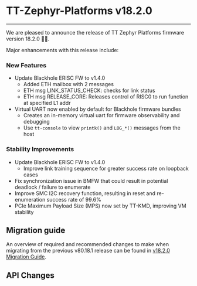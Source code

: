 # TT-Zephyr-Platforms v18.2.0

---

We are pleased to announce the release of TT Zephyr Platforms firmware version 18.2.0 🥳🎉.

Major enhancements with this release include:

[comment]: <> (H3 Performance Improvements, if applicable)
[comment]: <> (H3 New and Experimental Features, if applicable)

### New Features

* Update Blackhole ERISC FW to v1.4.0
  * Added ETH mailbox with 2 messages
  * ETH msg LINK_STATUS_CHECK: checks for link status
  * ETH msg RELEASE_CORE: Releases control of RISC0 to run function at specified L1 addr
* Virtual UART now enabled by default for Blackhole firmware bundles
  * Creates an in-memory virtual uart for firmware observability and debugging
  * Use `tt-console` to view `printk()` and `LOG_*()` messages from the host

[comment]: <> (H3 External Project Collaboration Efforts, if applicable)
[comment]: <> (H3 Stability Improvements, if applicable)

### Stability Improvements

* Update Blackhole ERISC FW to v1.4.0
  * Improve link training sequence for greater success rate on loopback cases
* Fix synchronization issue in BMFW that could result in potential deadlock / failure to enumerate
* Improve SMC I2C recovery function, resulting in reset and re-enumeration success rate of 99.6%
* PCIe Maximum Payload Size (MPS) now set by TT-KMD, improving VM stability

[comment]: <> (H1 Security vulnerabilities fixed?)

## Migration guide

An overview of required and recommended changes to make when migrating from the previous v80.18.1 release can be found in [v18.2.0 Migration Guide](https://github.com/tenstorrent/tt-zephyr-platforms/tree/main/doc/release/migration-guide-v18.2.0.md).

## API Changes

[comment]: <> (H3 Removed APIs, if applicable)

[comment]: <> (same order for Subsequent H2 sections)
[comment]: <> (UL PCIe)
[comment]: <> (UL DDR)
[comment]: <> (UL Ethernet)
[comment]: <> (UL Telemetry)
[comment]: <> (UL Debug / Developer Features)
[comment]: <> (UL Drivers)
[comment]: <> (UL Libraries)

[comment]: <> (H3 Deprecated APIs, if applicable)

[comment]: <> (H3 New APIs, if applicable)

[comment]: <> (H2 New Boards, if applicable)

[comment]: <> (H2 New Samples, if applicable)

[comment]: <> (H2 Other Notable Changes, if applicable)
